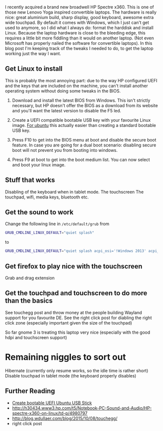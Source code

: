I recently acquired a brand new broadwell HP Spectre x360. This is one of those new Lenovo Yoga inspired convertible laptops. The hardware is really nice: great aluminium build, sharp display, good keyboard, awesome extra wide touchpad. By default it comes with Windows, which I just can't get used to anymore, so I did what I always do: format the harddisk and install Linux. Because the laptop hardware is close to the bleeding edge, this requires a little bit more fiddling than it would on another laptop. (Not even Microsoft has properly nailed the software for convertible laptops). In this blog post I'm keeping track of the tweaks I needed to do, to get the laptop working just the way I want.

## Get Linux to install
This is probably the most annoying part: due to the way HP configured UEFI and the keys that are included on the machine, you can't install another operating system without doing some tweaks in the BIOS.

1. Download and install the latest BIOS from Windows. This isn't strictly necessary, but HP doesn't offer the BIOS as a download from its website and you'll want the latest version to disable the F5 led.

2. Create a UEFI compatible bootable USB key with your favourite Linux image. [For ubuntu](http://askubuntu.com/questions/395879/how-to-create-uefi-only-bootable-usb-live-media) this actually easier than creating a standard bootable USB key.

3. Press F10 to get into the BIOS menu at boot and disable the secure boot feature. In case you are going for a dual boot scenario: disabling secure boot will not prevent you from booting into windows.

4. Press F9 at boot to get into the boot medium list. You can now select and boot your linux image.

## Stuff that works

Disabling of the keyboard when in tablet mode.
The touchscreen
The touchpad, wifi, media keys, bluetooth etc.



## Get the sound to work
Change the following line in `/etc/default/grub` from
```bash
GRUB_CMDLINE_LINUX_DEFAULT="quiet splash"
```
to
```bash
GRUB_CMDLINE_LINUX_DEFAULT="quiet splash acpi_osi='!Windows 2013' acpi_osi='!Windows 2012'"
```

## Get firefox to play nice with the touchscreen
Grab and drag extension

## Get the touchpad and touchscreen to do more than the basics
See touchegg post and throw money at the people building Wayland support for you favourite DE.
See the right click post for diabling the right click zone (especially important given the size of the touchpad)

So far gnome 3 is treating this laptop very nice (especially with the good hdpi and touchscreen support)

# Remaining niggles to sort out
Hibernate (currently only resume works, so the idle time is rather short)
Disable touchpad in tablet mode (the keyboard properly disables)

## Further Reading
* [Create bootable UEFI Ubuntu USB Stick](http://askubuntu.com/questions/395879/how-to-create-uefi-only-bootable-usb-live-media)
* http://h30434.www3.hp.com/t5/Notebook-PC-Sound-and-Audio/HP-spectre-x360-on-linux/td-p/4980797
* http://blog.wdullaer.com/blog/2015/10/08/touchegg/
* right click post
